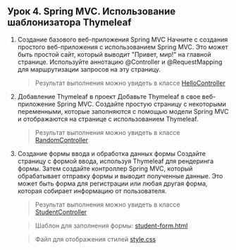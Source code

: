## Урок 4. Spring MVC. Использование шаблонизатора Thymeleaf

1. Создание базового веб-приложения Spring MVC
Начните с создания простого веб-приложения с использованием Spring MVC. Это может быть простой сайт, который выводит "Привет, мир!" на главной странице. Используйте аннотацию @Controller и @RequestMapping для маршрутизации запросов на эту страницу.
    > Результат выполнения можно увидеть в классе [HelloController](https://github.com/UrijVig/spring/blob/master/sem04/HW_04/HomeWork04/src/main/java/com/example/HomeWork04/controller/HelloController.java)

2. Добавление Thymeleaf в проект
Добавьте Thymeleaf в свое веб-приложение Spring MVC. Создайте простую страницу с некоторыми переменными, которые заполняются с помощью модели Spring MVC и отображаются на странице с использованием Thymeleaf.
    > Результат выполнения можно увидеть в классе [RandomController](https://github.com/UrijVig/spring/blob/master/sem04/HW_04/HomeWork04/src/main/java/com/example/HomeWork04/controller/RandomController.java)

3. Создание формы ввода и обработка данных формы
Создайте страницу с формой ввода, используя Thymeleaf для рендеринга формы. Затем создайте контроллер Spring MVC, который обрабатывает отправку формы и выводит полученные данные. Это может быть форма для регистрации или любая другая форма, которая собирает информацию от пользователя.
    > Результат выполнения можно увидеть в классе [StudentController](https://github.com/UrijVig/spring/blob/master/sem04/HW_04/HomeWork04/src/main/java/com/example/HomeWork04/controller/StudentController.java)

    > Шаблон для заполнения формы: [student-form.html](https://github.com/UrijVig/spring/blob/master/sem04/HW_04/HomeWork04/src/main/resources/templates/student-form.html)

    > Файл для отображения стилей [style.css]()